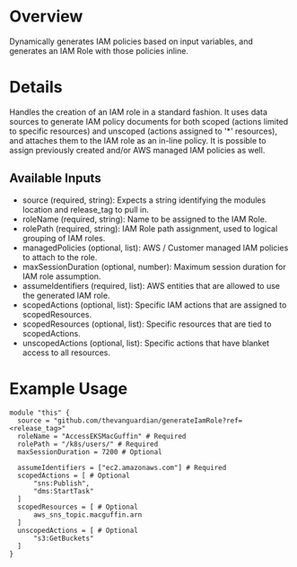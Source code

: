 # Overview
Dynamically generates IAM policies based on input variables, and generates an IAM Role with those policies inline.

# Details
Handles the creation of an IAM role in a standard fashion. It uses data sources to generate IAM policy documents for both scoped (actions limited to specific resources) and unscoped (actions assigned to '*' resources), and attaches them to the IAM role as an in-line policy. It is possible to assign previously created and/or AWS managed IAM policies as well.

## Available Inputs
- source (required, string): Expects a string identifying the modules location and release_tag to pull in.
- roleName (required, string): Name to be assigned to the IAM Role.
- rolePath (required, string): IAM Role path assignment, used to logical grouping of IAM roles.
- managedPolicies (optional, list): AWS / Customer managed IAM policies to attach to the role.
- maxSessionDuration (optional, number): Maximum session duration for IAM role assumption.
- assumeIdentifiers (required, list): AWS entities that are allowed to use the generated IAM role.
- scopedActions (optional, list): Specific IAM actions that are assigned to scopedResources.
- scopedResources (optional, list): Specific resources that are tied to scopedActions.
- unscopedActions (optional, list): Specific actions that have blanket access to all resources.

# Example Usage
```hcl
module "this" {
  source = "github.com/thevanguardian/generateIamRole?ref=<release_tag>" 
  roleName = "AccessEKSMacGuffin" # Required
  rolePath = "/k8s/users/" # Required
  maxSessionDuration = 7200 # Optional

  assumeIdentifiers = ["ec2.amazonaws.com"] # Required
  scopedActions = [ # Optional
      "sns:Publish",
      "dms:StartTask"
  ]
  scopedResources = [ # Optional
      aws_sns_topic.macguffin.arn
  ]
  unscopedActions = [ # Optional
      "s3:GetBuckets"
  ]
}
```
